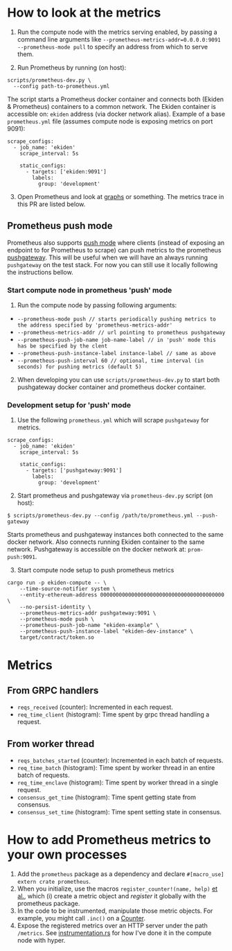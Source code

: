 # How to look at the metrics

1. Run the compute node with the metrics serving enabled, by passing a command line arguments like `--prometheus-metrics-addr=0.0.0.0:9091 --prometheus-mode pull` to specify an address from which to serve them.

2. Run Prometheus by running (on host):

```
scripts/prometheus-dev.py \
  --config path-to-prometheus.yml
```

The script starts a Prometheus docker container and connects both (Ekiden & Prometheus) containers to a common network. The Ekiden container is accessible on: `ekiden` address (via docker network alias).
Example of a base `prometheus.yml` file (assumes compute node is exposing metrics on port 9091):

```
scrape_configs:
  - job_name: 'ekiden'
    scrape_interval: 5s

    static_configs:
      - targets: ['ekiden:9091']
        labels:
          group: 'development'
```

3. Open Prometheus and look at [graphs](https://prometheus.io/docs/prometheus/latest/getting_started/#using-the-graphing-interface) or something. The metrics trace in this PR are listed below.

## Prometheus push mode

Prometheus also supports [push mode](https://prometheus.io/docs/instrumenting/pushing/) where clients (instead of exposing an endpoint to for Prometheus to scrape) can push metrics to the prometheus [pushgateway](https://github.com/prometheus/pushgateway).
This will be useful when we will have an always running `pushgateway` on the test stack. For now you can still use it locally following the instructions bellow.

### Start compute node in prometheus 'push' mode

1. Run the compute node by passing following arguments:
- `--prometheus-mode push // starts periodically pushing metrics to the address specified by 'prometheus-metrics-addr'`
- `--prometheus-metrics-addr // url pointing to prometheus pushgateway`
- `--prometheus-push-job-name job-name-label // in 'push' mode this has be specified by the clent`
- `--prometheus-push-instance-label instance-label // same as above`
- `--prometheus-push-interval 60 // optional, time interval (in seconds) for pushing metrics (default 5)`

2. When developing you can use `scripts/prometheus-dev.py` to start both pushgateway docker container and prometheus docker container.

### Development setup for 'push' mode
1. Use the following `prometheus.yml` which will scrape `pushgateway` for metrics.

```
scrape_configs:
  - job_name: 'ekiden'
    scrape_interval: 5s

    static_configs:
      - targets: ['pushgateway:9091']
        labels:
          group: 'development'
```

2. Start prometheus and pushgateway via `prometheus-dev.py` script (on host):

```
$ scripts/prometheus-dev.py --config /path/to/prometheus.yml --push-gateway
```

Starts prometheus and pushgateway instances both connected to the same docker network. Also connects running Ekiden container to the same network. Pushgateway is accessible on the docker network at: `prom-push:9091`.

3. Start compute node setup to push prometheus metrics

```
cargo run -p ekiden-compute -- \
    --time-source-notifier system \
    --entity-ethereum-address 0000000000000000000000000000000000000000 \
    --no-persist-identity \
    --prometheus-metrics-addr pushgateway:9091 \
    --prometheus-mode push \
    --prometheus-push-job-name "ekiden-example" \
    --prometheus-push-instance-label "ekiden-dev-instance" \
    target/contract/token.so
```


# Metrics
## From GRPC handlers
* `reqs_received` (counter): Incremented in each request.
* `req_time_client` (histogram): Time spent by grpc thread handling a request.

## From worker thread
* `reqs_batches_started` (counter): Incremented in each batch of requests.
* `req_time_batch` (histogram): Time spent by worker thread in an entire batch of requests.
* `req_time_enclave` (histogram): Time spent by worker thread in a single request.
* `consensus_get_time` (histogram): Time spent getting state from consensus.
* `consensus_set_time` (histogram): Time spent setting state in consensus.

# How to add Prometheus metrics to your own processes
1. Add the `prometheus` package as a dependency and declare `#[macro_use] extern crate prometheus`.
2. When you initialize, use the macros `register_counter!(name, help)` [et al.](https://docs.rs/prometheus/0.3.10/prometheus/#macros), which (i) create a metric object and *register* it globally with the prometheus package.
3. In the code to be instrumented, manipulate those metric objects. For example, you might call `.inc()` on a [Counter](https://docs.rs/prometheus/0.3.10/prometheus/struct.Counter.html).
4. Expose the registered metrics over an HTTP server under the path `/metrics`. See [instrumentation.rs](../compute/src/instrumentation.rs#L95-L105) for how I've done it in the compute node with hyper.
